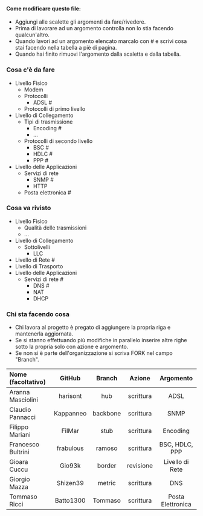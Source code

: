 #### Come modificare questo file:
+ Aggiungi alle scalette gli argomenti da fare/rivedere.
+ Prima di lavorare ad un argomento controlla non lo stia facendo qualcun'altro.
+ Quando lavori ad un argomento elencato marcalo con # e scrivi cosa stai facendo nella tabella a piè di pagina.
+ Quando hai finito rimuovi l'argomento dalla scaletta e dalla tabella.

### Cosa c'è da fare
+ Livello Fisico
  + Modem
  + Protocolli
    + ADSL #
  + Protocolli di primo livello
+ Livello di Collegamento
  + Tipi di trasmissione
    + Encoding #
    + ...
  + Protocolli di secondo livello
    + BSC #
    + HDLC #
    + PPP #
+ Livello delle Applicazioni
  + Servizi di rete 
    + SNMP #
    + HTTP
  + Posta elettronica #

### Cosa va rivisto
+ Livello Fisico
  + Qualità delle trasmissioni 
  + ...
+ Livello di Collegamento
  + Sottolivelli
    + LLC
+ Livello di Rete #
+ Livello di Trasporto
+ Livello delle Applicazioni
  + Servizi di rete #
    + DNS #
    + NAT
    + DHCP

### Chi sta facendo cosa
+ Chi lavora al progetto è pregato di aggiungere la propria riga e mantenerla aggiornata.
+ Se si stanno effettuando più modifiche in parallelo inserire altre righe sotto la propria solo con azione e argomento.
+ Se non si è parte dell'organizzazione si scriva FORK nel campo "Branch".

| Nome (facoltativo) | GitHub       | Branch   | Azione    | Argomento          |
|:-------------------|:------------:|:--------:|:---------:|:------------------:|
| Aranna Masciolini  | harisont     | hub      | scrittura | ADSL               |
| Claudio Pannacci   | Kappanneo    | backbone | scrittura | SNMP               |
| Filippo Mariani    | FilMar       | stub     | scrittura | Encoding           |
| Francesco Bultrini | frabulous    | ramoso   | scrittura | BSC, HDLC, PPP     |
| Gioara Cuccu       | Gio93k       | border   | revisione | Livello di Rete    |
| Giorgio Mazza      | Shizen39     | metric   | scrittura | DNS                |
| Tommaso Ricci      | Batto1300    | Tommaso  | scrittura | Posta Elettronica  |
